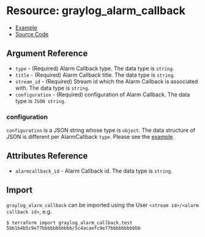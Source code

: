 # Resource: graylog_alarm_callback

* [Example](https://github.com/terraform-provider-graylog/terraform-provider-graylog/blob/master/examples/v0.12/alarm_callback.tf)
* [Source Code](https://github.com/terraform-provider-graylog/terraform-provider-graylog/blob/master/graylog/resource/stream/alarmcallback/resource.go)

## Argument Reference

* `type` - (Required) Alarm Callback type. The data type is `string`.
* `title` - (Required) Alarm Callback title. The data type is `string`.
* `stream_id` - (Required) Stream id which the Alarm Callback is associated with. The data type is `string`.
* `configuration` - (Required) configuration of Alarm Callback. The data type is `JSON string`.

### configuration

`configuration` is a JSON string whose type is `object`.
The data structure of JSON is different per AlarmCallback `type`.
Please see the [example](https://github.com/terraform-provider-graylog/terraform-provider-graylog/blob/master/examples/v0.12/alarm_callback.tf).

## Attributes Reference

* `alarmcallback_id` - Alarm Callback id. The data type is `string`.

## Import

`graylog_alarm_callback` can be imported using the User `<stream id>/<alarm callback id>`, e.g.

```console
$ terraform import graylog_alarm_callback.test 5bb1b4b5c9e77bbbbbbbbbbb/5c4acaefc9e77bbbbbbbbbbb
```

